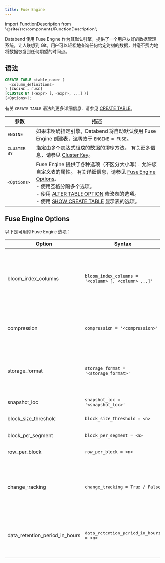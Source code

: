 ```yaml
---
title: Fuse Engine
---
```


import FunctionDescription from '@site/src/components/FunctionDescription';

<FunctionDescription description="Introduced or updated: v1.2.617"/>

Databend 使用 Fuse Engine 作为其默认引擎，提供了一个用户友好的数据管理系统，让人联想到 Git。用户可以轻松地查询任何给定时刻的数据，并毫不费力地将数据恢复到任何期望的时间点。

## 语法

```sql
CREATE TABLE <table_name> (
  <column_definitions>
) [ENGINE = FUSE]
[CLUSTER BY (<expr> [, <expr>, ...] )]
[<Options>];
```

有关 `CREATE TABLE` 语法的更多详细信息，请参见 [CREATE TABLE](../../10-sql-commands/00-ddl/01-table/10-ddl-create-table.md)。

| 参数         | 描述                                                                                                                                                                                                                                                                                                                                                                                                                                                                 |
| ------------ | ------------------------------------------------------------------------------------------------------------------------------------------------------------------------------------------------------------------------------------------------------------------------------------------------------------------------------------------------------------------------------------------------------------------------------------------------------------------------- |
| `ENGINE`     | 如果未明确指定引擎，Databend 将自动默认使用 Fuse Engine 创建表，这等效于 `ENGINE = FUSE`。                                                                                                                                                                                                                                                                                                                                                                                       |
| `CLUSTER BY` | 指定由多个表达式组成的数据的排序方法。 有关更多信息，请参见 [Cluster Key](/guides/performance/cluster-key)。                                                                                                                                                                                                                                                                                                                                                                                  |
| `<Options>`  | Fuse Engine 提供了各种选项（不区分大小写），允许您自定义表的属性。 有关详细信息，请参见 [Fuse Engine Options](#fuse-engine-options)。<br/>- 使用空格分隔多个选项。<br/>- 使用 [ALTER TABLE OPTION](../../10-sql-commands/00-ddl/01-table/90-alter-table-option.md) 修改表的选项。<br/>- 使用 [SHOW CREATE TABLE](../../10-sql-commands/00-ddl/01-table/show-create-table.md) 显示表的选项。 |

## Fuse Engine Options

以下是可用的 Fuse Engine 选项：


| Option                         | Syntax                                              | Description                                                                                                                                                                                                                                                                                                                                                                             |
| ------------------------------ | --------------------------------------------------- | --------------------------------------------------------------------------------------------------------------------------------------------------------------------------------------------------------------------------------------------------------------------------------------------------------------------------------------------------------------------------------------- |
| bloom_index_columns            | `bloom_index_columns = '<column> [, <column> ...]'` | 指定用于 Bloom 索引的列。这些列的数据类型可以是 Map、Number、String、Date 或 Timestamp。如果未指定任何特定列，则默认情况下会在所有支持的列上创建 Bloom 索引。`bloom_index_columns=''` 禁用 Bloom 索引。                                                                                                                                                                                                                    |
| compression                    | `compression = '<compression>'`                     | 指定引擎的压缩方法。压缩选项包括 lz4、zstd、snappy 或 none。默认情况下，对象存储中的压缩方法为 zstd，文件系统 (fs) 存储中的压缩方法为 lz4。                                                                                                                                                                                                                                               |
| storage_format                 | `storage_format = '<storage_format>'`               | 指定数据的存储方式。默认情况下，storage_format 设置为 **Parquet**，它提供高压缩率，非常适合云原生对象存储。此外，还支持实验性的 **Native** 格式，优化了文件系统等存储设备的内存复制开销。                                                                                                                                                                                |
| snapshot_loc                   | `snapshot_loc = '<snapshot_loc>'`                   | 以字符串格式指定位置参数，允许轻松共享表，而无需复制数据。                                                                                                                                                                                                                                                                                    |
| block_size_threshold           | `block_size_threshold = <n>`                        | 指定最大块大小（以字节为单位）。默认为 104,857,600 字节。                                                                                                                                                                                                                                                                                                               |
| block_per_segment              | `block_per_segment = <n>`                           | 指定一个段中的最大块数。默认为 1,000。                                                                                                                                                                                                                                                                                                                 |
| row_per_block                  | `row_per_block = <n>`                               | 指定文件中的最大行数。默认为 1,000,000。                                                                                                                                                                                                                                                                                                                  |
| change_tracking                | `change_tracking = True / False`                    | 在 Fuse 引擎中，将此选项设置为 `True` 可以跟踪表的更改。<br/>为表创建 Stream 会自动将 `change_tracking` 设置为 `True`，并向表中引入额外的隐藏列作为更改跟踪元数据。有关更多信息，请参见 [How Stream Works](/guides/load-data/continuous-data-pipelines/stream#how-stream-works)。     |
| data_retention_period_in_hours | `data_retention_period_in_hours = <n>`              | 指定保留表数据的小时数。最小值为 1 小时。最大值由 [databend-query.toml](https://github.com/databendlabs/databend/blob/main/scripts/distribution/configs/databend-query.toml) 配置文件中的 `data_retention_time_in_days_max` 设置定义，如果未指定，则默认为 2,160 小时（90 天 x 24 小时）。 |